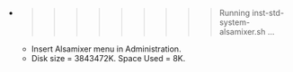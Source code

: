 * >>>>>>>>> Running inst-std-system-alsamixer.sh ...
  * Insert Alsamixer menu in Administration.
  * Disk size = 3843472K. Space Used = 8K.
